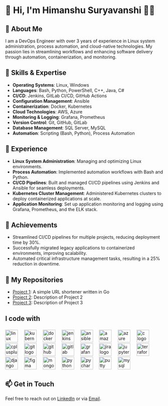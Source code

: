 # 👋 Hi, I'm Himanshu Suryavanshi 👨‍💻

## 🌟 About Me
I am a DevOps Engineer with over 3 years of experience in Linux system administration, process automation, and cloud-native technologies. My passion lies in streamlining workflows and enhancing software delivery through automation, containerization, and monitoring.

## 🔧 Skills & Expertise
- **Operating Systems**: Linux, Windows
- **Languages**: Bash, Python, PowerShell, C++, Java, C#
- **CI/CD**: Jenkins, GitLab CI/CD, GitHub Actions
- **Configuration Management**: Ansible
- **Containerization**: Docker, Kubernetes
- **Cloud Technologies**: AWS, Azure
- **Monitoring & Logging**: Grafana, Prometheus
- **Version Control**: Git, GitHub, GitLab
- **Database Management**: SQL Server, MySQL
- **Automation**: Scripting (Bash, Python), Process Automation

## 💼 Experience
- **Linux System Administration**: Managing and optimizing Linux environments.
- **Process Automation**: Implemented automation workflows with Bash and Python.
- **CI/CD Pipelines**: Built and managed CI/CD pipelines using Jenkins and Ansible for seamless deployments.
- **Kubernetes Cluster Management**: Administered Kubernetes clusters to deploy containerized applications at scale.
- **Application Monitoring**: Set up application monitoring and logging using Grafana, Prometheus, and the ELK stack.

## 🎯 Achievements
- Streamlined CI/CD pipelines for multiple projects, reducing deployment time by 30%.
- Successfully migrated legacy applications to containerized environments, improving scalability.
- Automated critical infrastructure management tasks, resulting in a 25% reduction in downtime.

## 📂 My Repositories
- [Project 1](https://github.com/Suryavanshi98/url-shotener): A simple URL shortener written in Go
- [Project 2](https://github.com/your-username/repo-2): Description of Project 2
- [Project 3](https://github.com/your-username/repo-3): Description of Project 3

###

<h2 align="left">I code with</h2>

###

<div align="left">
  <img src="https://cdn.jsdelivr.net/gh/devicons/devicon/icons/linux/linux-original.svg" height="40" alt="linux logo"  />
  <img width="12" />
  <img src="https://cdn.jsdelivr.net/gh/devicons/devicon/icons/kubernetes/kubernetes-plain.svg" height="40" alt="kubernetes logo"  />
  <img width="12" />
  <img src="https://cdn.jsdelivr.net/gh/devicons/devicon/icons/docker/docker-original.svg" height="40" alt="docker logo"  />
  <img width="12" />
  <img src="https://cdn.jsdelivr.net/gh/devicons/devicon/icons/jenkins/jenkins-line.svg" height="40" alt="jenkins logo"  />
  <img width="12" />
  <img src="https://cdn.jsdelivr.net/gh/devicons/devicon/icons/ansible/ansible-original.svg" height="40" alt="ansible logo"  />
  <img width="12" />
  <img src="https://cdn.jsdelivr.net/gh/devicons/devicon/icons/amazonwebservices/amazonwebservices-line-wordmark.svg" height="40" alt="amazonwebservices logo"  />
  <img width="12" />
  <img src="https://cdn.jsdelivr.net/gh/devicons/devicon/icons/azure/azure-original.svg" height="40" alt="azure logo"  />
  <img width="12" />
  <img src="https://cdn.jsdelivr.net/gh/devicons/devicon/icons/c/c-original.svg" height="40" alt="c logo"  />
  <img width="12" />
  <img src="https://cdn.jsdelivr.net/gh/devicons/devicon/icons/cplusplus/cplusplus-original.svg" height="40" alt="cplusplus logo"  />
  <img width="12" />
  <img src="https://cdn.jsdelivr.net/gh/devicons/devicon/icons/git/git-original.svg" height="40" alt="git logo"  />
  <img width="12" />
  <img src="https://cdn.jsdelivr.net/gh/devicons/devicon/icons/github/github-original.svg" height="40" alt="github logo"  />
  <img width="12" />
  <img src="https://cdn.jsdelivr.net/gh/devicons/devicon/icons/gitlab/gitlab-original.svg" height="40" alt="gitlab logo"  />
  <img width="12" />
  <img src="https://cdn.jsdelivr.net/gh/devicons/devicon/icons/grafana/grafana-original.svg" height="40" alt="grafana logo"  />
  <img width="12" />
  <img src="https://cdn.jsdelivr.net/gh/devicons/devicon/icons/jira/jira-original.svg" height="40" alt="jira logo"  />
  <img width="12" />
  <img src="https://cdn.jsdelivr.net/gh/devicons/devicon/icons/jupyter/jupyter-original.svg" height="40" alt="jupyter logo"  />
  <img width="12" />
  <img src="https://cdn.jsdelivr.net/gh/devicons/devicon/icons/terraform/terraform-original.svg" height="40" alt="terraform logo"  />
  <img width="12" />
  <img src="https://cdn.jsdelivr.net/gh/devicons/devicon/icons/django/django-plain.svg" height="40" alt="django logo"  />
  <img width="12" />
  <img src="https://cdn.jsdelivr.net/gh/devicons/devicon/icons/figma/figma-original.svg" height="40" alt="figma logo"  />
  <img width="12" />
  <img src="https://cdn.jsdelivr.net/gh/devicons/devicon/icons/mongodb/mongodb-original.svg" height="40" alt="mongodb logo"  />
  <img width="12" />
  <img src="https://cdn.jsdelivr.net/gh/devicons/devicon/icons/python/python-original.svg" height="40" alt="python logo"  />
  <img width="12" />
  <img src="https://cdn.jsdelivr.net/gh/devicons/devicon/icons/pycharm/pycharm-original.svg" height="40" alt="pycharm logo"  />
  <img width="12" />
  <img src="https://cdn.jsdelivr.net/gh/devicons/devicon/icons/putty/putty-original.svg" height="40" alt="putty logo"  />
  <img width="12" />
  <img src="https://cdn.jsdelivr.net/gh/devicons/devicon/icons/mysql/mysql-original.svg" height="40" alt="mysql logo"  />
</div>

###

## 📫 Get in Touch
Feel free to reach out on [LinkedIn](https://www.linkedin.com/in/himanshusinha-ravilal-suryavanshi-5255a7185/) or via [Email](mailto:gethimanshusrs@gmail.com).
